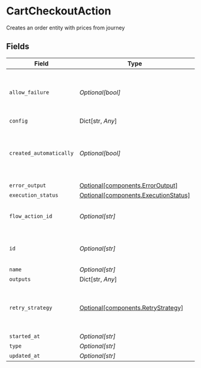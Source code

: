 # CartCheckoutAction

Creates an order entity with prices from journey


## Fields

| Field                                                                          | Type                                                                           | Required                                                                       | Description                                                                    | Example                                                                        |
| ------------------------------------------------------------------------------ | ------------------------------------------------------------------------------ | ------------------------------------------------------------------------------ | ------------------------------------------------------------------------------ | ------------------------------------------------------------------------------ |
| `allow_failure`                                                                | *Optional[bool]*                                                               | :heavy_minus_sign:                                                             | Whether to stop execution in a failed state if this action fails               |                                                                                |
| `config`                                                                       | Dict[str, *Any*]                                                               | :heavy_minus_sign:                                                             | N/A                                                                            |                                                                                |
| `created_automatically`                                                        | *Optional[bool]*                                                               | :heavy_minus_sign:                                                             | Flag indicating whether the action was created automatically or manually       |                                                                                |
| `error_output`                                                                 | [Optional[components.ErrorOutput]](../../models/shared/erroroutput.md)         | :heavy_minus_sign:                                                             | N/A                                                                            |                                                                                |
| `execution_status`                                                             | [Optional[components.ExecutionStatus]](../../models/shared/executionstatus.md) | :heavy_minus_sign:                                                             | N/A                                                                            |                                                                                |
| `flow_action_id`                                                               | *Optional[str]*                                                                | :heavy_minus_sign:                                                             | N/A                                                                            | 9ec3711b-db63-449c-b894-54d5bb622a8f                                           |
| `id`                                                                           | *Optional[str]*                                                                | :heavy_minus_sign:                                                             | N/A                                                                            | 9ec3711b-db63-449c-b894-54d5bb622a8f                                           |
| `name`                                                                         | *Optional[str]*                                                                | :heavy_minus_sign:                                                             | N/A                                                                            |                                                                                |
| `outputs`                                                                      | Dict[str, *Any*]                                                               | :heavy_minus_sign:                                                             | N/A                                                                            | [object Object]                                                                |
| `retry_strategy`                                                               | [Optional[components.RetryStrategy]](../../models/shared/retrystrategy.md)     | :heavy_minus_sign:                                                             | different behaviors for retrying failed execution actions.                     |                                                                                |
| `started_at`                                                                   | *Optional[str]*                                                                | :heavy_minus_sign:                                                             | N/A                                                                            |                                                                                |
| `type`                                                                         | *Optional[str]*                                                                | :heavy_minus_sign:                                                             | N/A                                                                            |                                                                                |
| `updated_at`                                                                   | *Optional[str]*                                                                | :heavy_minus_sign:                                                             | N/A                                                                            |                                                                                |